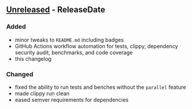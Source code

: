 <!-- next-header -->

## [Unreleased] - ReleaseDate

### Added
- minor tweaks to `README.md` including badges
- GitHub Actions workflow automation for tests, clippy, dependency security audit, benchmarks, and code coverage
- this changelog

### Changed
- fixed the ability to run tests and benches without the `parallel` feature
- made clippy run clean
- eased semver requirements for dependencies

<!-- next-url -->
[Unreleased]: https://github.com/assert-rs/predicates-rs/compare/v0.1.3...HEAD
